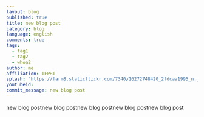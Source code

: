 ```yaml
---
layout: blog
published: true
title: new blog post
category: blog
language: english
comments: true
tags: 
  - tag1
  - tag2
  - whoa2
author: me
affiliation: IFPRI
splash: "https://farm8.staticflickr.com/7340/16272748420_2fdcaa1995_n.jpg"
youtubeid: 
commit_message: new blog post
---
```

new blog postnew blog postnew blog postnew blog postnew blog post